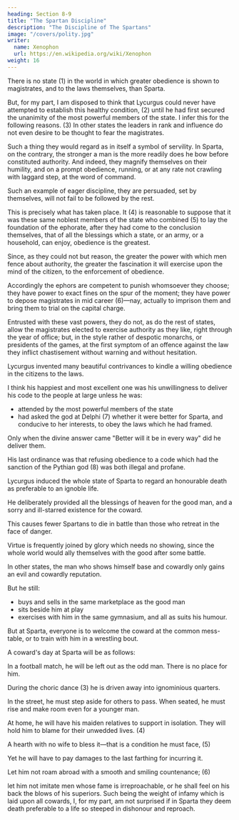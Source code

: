 ```yaml
---
heading: Section 8-9
title: "The Spartan Discipline"
description: "The Discipline of The Spartans"
image: "/covers/polity.jpg"
writer:
  name: Xenophon
  url: https://en.wikipedia.org/wiki/Xenophon
weight: 16
---
```



There is no state (1) in the world in which greater obedience is shown to magistrates, and to the laws themselves, than Sparta. 

But, for my part, I am disposed to think that Lycurgus could never have attempted to establish this healthy condition, (2) until he had first secured the unanimity of the most powerful members of the state. I infer this for the following reasons. (3) In other states the leaders in rank and influence do not even desire to be thought to fear the magistrates. 

Such a thing they would regard as in itself a symbol of servility. In Sparta, on the contrary, the stronger a man is the more readily does he bow before constituted authority. And indeed, they magnify themselves on their humility, and on a prompt obedience, running, or at any rate not crawling with laggard step, at the word of command. 

Such an example of eager discipline, they are persuaded, set by themselves, will not fail to be followed by the rest. 

This is precisely what has taken place. It (4) is reasonable to suppose that it was these same noblest members of the state who combined (5) to lay the foundation of the ephorate, after they had come to the conclusion themselves, that of all the blessings which a state, or an army, or a household, can enjoy, obedience is the greatest. 

Since, as they could not but reason, the greater the power with which men fence about authority, the greater the fascination it will exercise upon the mind of the citizen, to the enforcement of obedience.

Accordingly the ephors are competent to punish whomsoever they choose; they have power to exact fines on the spur of the moment; they have power to depose magistrates in mid career (6)—nay, actually to imprison them and bring them to trial on the capital charge. 

Entrusted with these vast powers, they do not, as do the rest of states, allow the magistrates elected to exercise authority as they like, right through the year of office; but, in the style rather of despotic monarchs, or presidents of the games, at the first symptom of an offence against the law they inflict chastisement without warning and without hesitation.

Lycurgus invented many beautiful contrivances to kindle a willing obedience in the citizens to the laws. 

I think his happiest and most excellent one was his unwillingness to deliver his code to the people at large unless he was:
- attended by the most powerful members of the state
- had asked the god at Delphi (7) whether it were better for Sparta, and conducive to her interests, to obey the laws which he had framed.

Only when the divine answer came "Better will it be in every way" did he deliver them. 

His last ordinance was that refusing obedience to a code which had the sanction of the Pythian god (8) was both illegal and profane.

<!-- IX -->

<!-- The following too may well excite our admiration for Lycurgus. I speak of the consummate skill with which he -->

Lycurgus induced the whole state of Sparta to regard an honourable death as preferable to an ignoble life.

<!-- And indeed if any one will investigate the matter, he will find that by comparison with those who make it a principle to ,  -->

He deliberately provided all the blessings of heaven for the good man, and a sorry and ill-starred existence for the coward.

This causes fewer Spartans to die in battle than those who retreat in the face of danger.

<!-- , since, to speak truth, salvation, it would seem, attends on virtue far more frequently than on cowardice—virtue, which is at once easier and sweeter, richer in resource and stronger of arm, (1) than her opposite.  -->

Virtue is frequently joined by glory which needs no showing, since the whole world would ally themselves with the good after some battle.


<!-- Yet the actual means by which he gave currency to these principles is a point which it were well not to overlook. It is clear that the lawgiver set himself -->


In other states, the man who shows himself base and cowardly only gains an evil and cowardly reputation.
 <!-- and the nickname of a coward, but that is all.  -->
But he still:
- buys and sells in the same marketplace as the good man
- sits beside him at play
- exercises with him in the same gymnasium, and all as suits his humour. 

But at Sparta, everyone is to welcome the coward at the common mess-table, or to train with him in a wrestling bout. 

A coward's day at Sparta will be as follows:

In a football match, he will be left out as the odd man. There is no place for him.

<!-- The sides are being picked up in a football match, (2) but he is :   -->

During the choric dance (3) he is driven away into ignominious quarters. 

In the street, he must step aside for others to pass. When seated, he must rise and make room even for a younger man. 

At home, he will have his maiden relatives to support in isolation. They will hold him to blame for their unwedded lives. (4) 

A hearth with no wife to bless it—that is a condition he must face, (5) 

Yet he will have to pay damages to the last farthing for incurring it. 

Let him not roam abroad with a smooth and smiling countenance; (6) 

let him not imitate men whose fame is irreproachable, or he shall feel on his back the blows of his superiors. Such being the weight of infamy which is laid upon all cowards, I, for my part, am not surprised if in Sparta they deem death preferable to a life so steeped in dishonour and reproach.
